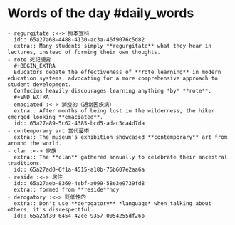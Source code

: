 # Words of the day #daily_words
	- regurgitate :<-> 照本宣科
	  id:: 65a27a68-4488-4130-ac3a-46f9076c5d82
	  extra:: Many students simply **regurgitate** what they hear in lectures, instead of forming their own thoughts.
	- rote 死記硬背
	  #+BEGIN_EXTRA
	  Educators debate the effectiveness of **rote learning** in modern education systems, advocating for a more comprehensive approach to student development.
	  Confucius heavily discourages learning anything *by* **rote**.
	  #+END_EXTRA
	- emaciated :<-> 消瘦的（通常因疾病）
	  extra:: After months of being lost in the wilderness, the hiker emerged looking **emaciated**.
	  id:: 65a27a89-5c62-4385-bcd5-adac5ca4d7da
	- contemporary art 當代藝術
	  extra:: The museum's exhibition showcased **contemporary** art from around the world.
	- clan :<-> 家族
	  extra:: The **clan** gathered annually to celebrate their ancestral traditions.
	  id:: 65a27ad0-6f1a-4515-a18b-76b607e2aa6a
	- reside :<-> 居住
	  id:: 65a27aeb-8369-4ebf-a099-58e3e9739fd8
	  extra:: formed from **reside**ncy
	- derogatory :<-> 貶低性的
	  extra:: Don't use **derogatory** *language* when talking about others; it's disrespectful.
	  id:: 65a2af30-6454-42ce-9357-0054255df26b